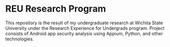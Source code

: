 # REU Research Program
This repository is the result of my undergraduate research at Wichita State University under the Research Experience for Undergrads program.
Project consists of Android app security analysis using Appium, Python, and other technologies. 
